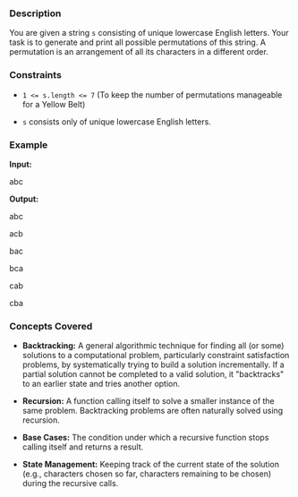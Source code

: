 ### Description
You are given a string `s` consisting of unique lowercase English letters. Your task is to generate and print all possible permutations of this string. A permutation is an arrangement of all its characters in a different order.

### Constraints
*   `1 <= s.length <= 7` (To keep the number of permutations manageable for a Yellow Belt)
*   `s` consists only of unique lowercase English letters.

### Example
**Input:**

abc


**Output:**

abc
acb
bac
bca
cab
cba


### Concepts Covered
*   **Backtracking:** A general algorithmic technique for finding all (or some) solutions to a computational problem, particularly constraint satisfaction problems, by systematically trying to build a solution incrementally. If a partial solution cannot be completed to a valid solution, it "backtracks" to an earlier state and tries another option.
*   **Recursion:** A function calling itself to solve a smaller instance of the same problem. Backtracking problems are often naturally solved using recursion.
*   **Base Cases:** The condition under which a recursive function stops calling itself and returns a result.
*   **State Management:** Keeping track of the current state of the solution (e.g., characters chosen so far, characters remaining to be chosen) during the recursive calls.
